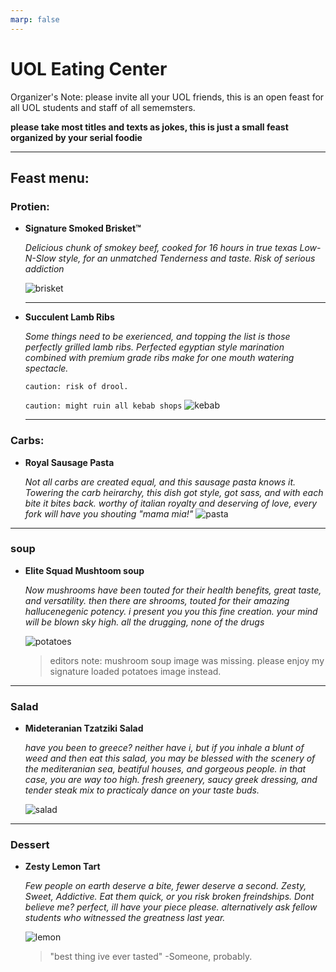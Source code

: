 ```yaml
---
marp: false
---
```


# UOL Eating Center 

Organizer's Note: please invite all your UOL friends, this is an open feast for all UOL students and staff of all sememsters.


 **please take most titles and texts as jokes, this is just a small feast organized by your serial foodie**

___

## Feast menu:

### Protien:
- **Signature Smoked Brisket™**
    
    *Delicious chunk of smokey beef, cooked for 16 hours in true texas Low-N-Slow style, for an unmatched Tenderness and taste. Risk of serious addiction*


    
    ![brisket](brisket.jpg)

    ---


- **Succulent Lamb  Ribs**

    *Some things need to be exerienced, and topping the list is those perfectly grilled lamb ribs. Perfected egyptian style marination combined with premium grade ribs make for one mouth watering spectacle.*

    `caution: risk of drool.`

    `caution: might ruin all kebab shops`
    ![kebab](kebab.png)

    ---

### Carbs:

- **Royal Sausage Pasta**

    *Not all carbs are created equal, and this sausage pasta knows it. Towering the carb heirarchy, this dish got style, got sass, and with each bite it bites back. worthy of italian royalty and deserving of love, every fork will have you shouting "mama mia!"*
    ![pasta](pasta.png)

---

### soup

- **Elite Squad Mushtoom soup**

    *Now mushrooms have been touted for their health benefits, great taste, and versatility. then there are shrooms, touted for their amazing hallucenegenic potency. i present you you this fine creation. your mind will be blown sky high. all the drugging, none of the drugs*

    ![potatoes](loaded.jpg)
     > editors note: mushroom soup image was missing. please enjoy my signature loaded potatoes image instead.

---

### Salad
- **Mideteranian Tzatziki Salad**

    *have you been to greece? neither have i, but if you inhale a blunt of weed and then eat this salad, you may be blessed with the scenery of the mediteranian sea, beatiful houses, and gorgeous people. in that case, you are way too high. fresh greenery, saucy greek dressing, and tender steak mix to practicaly dance on your taste buds.*

    ![salad](salad.png)

---

### Dessert

- **Zesty Lemon Tart**

    *Few people on earth deserve a bite, fewer deserve a second. Zesty, Sweet, Addictive. Eat them quick, or you risk broken freindships. Dont believe me? perfect, ill have your piece please. alternatively ask fellow students who witnessed the greatness last year.*

    ![lemon](lemon.jpg)

    > "best thing ive ever tasted" -Someone, probably.